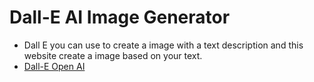 # Dall-E AI Image Generator

- Dall E you can use to create a image with a text description and this website create a image based on your text.
- [Dall-E Open AI ](https://openai.com/dall-e-2/)

